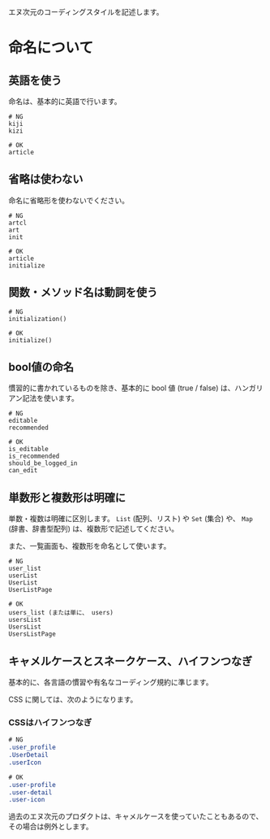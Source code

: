 エヌ次元のコーディングスタイルを記述します。

# 命名について

## 英語を使う
命名は、基本的に英語で行います。

```
# NG
kiji
kizi

# OK
article
```

## 省略は使わない
命名に省略形を使わないでください。

```
# NG
artcl
art
init

# OK
article
initialize
```

## 関数・メソッド名は動詞を使う

```
# NG
initialization()

# OK
initialize()
```

## bool値の命名
慣習的に書かれているものを除き、基本的に bool 値 (true / false) は、ハンガリアン記法を使います。

```
# NG
editable
recommended

# OK
is_editable
is_recommended
should_be_logged_in
can_edit
```

## 単数形と複数形は明確に
単数・複数は明確に区別します。 `List` (配列、リスト) や `Set` (集合) や、 `Map` (辞書、辞書型配列) は、複数形で記述してください。

また、一覧画面も、複数形を命名として使います。


```
# NG
user_list
userList
UserList
UserListPage

# OK
users_list (または単に、 users)
usersList
UsersList
UsersListPage
```

## キャメルケースとスネークケース、ハイフンつなぎ
基本的に、各言語の慣習や有名なコーディング規約に準じます。

CSS に関しては、次のようになります。

### CSSはハイフンつなぎ

```css
# NG
.user_profile
.UserDetail
.userIcon

# OK
.user-profile
.user-detail
.user-icon
```

過去のエヌ次元のプロダクトは、キャメルケースを使っていたこともあるので、その場合は例外とします。
